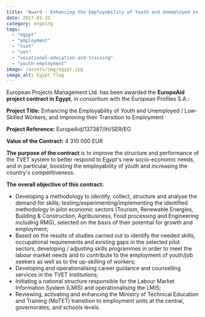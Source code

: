 ```yaml
---
title: "Award - Enhancing the Employability of Youth and Unemployed in Egypt"
date: 2017-01-31
category: ongoing
tags: 
  - "egypt"
  - "employment"
  - "tvet"
  - "vet"
  - "vocational-education-and-training"
  - "youth-employment"
image: /assets/img/egypt.jpg
image_alt: Egypt flag
---
```


European Projects Management Ltd. has been awarded the **EuropeAid project contract in Egypt**, in consortium with the European Profiles S.A.:

**Project Title:** Enhancing the Employability of Youth and Unemployed / Low-Skilled Workers, and Improving their Transition to Employment

**Project Reference:** EuropeAid/137387/IH/SER/EG

**Value of the Contract:** 4 310 000 EUR

**The purpose of the contract** is to improve the structure and performance of the TVET system to better respond to Egypt's new socio-economic needs, and in particular, boosting the employability of youth and increasing the country's competitiveness.

**The overall objective of this contract:**

- Developing a methodology to identify, collect, structure and analyse the demand for skills; testing/experimenting/implementing the identified methodology in pilot economic sectors (Tourism, Renewable Energies, Building & Construction, Agribusiness, Food processing and Engineering including RMG), selected on the basis of their potential for growth and employment;
- Based on the results of studies carried out to identify the needed skills, occupational requirements and existing gaps in the selected pilot sectors, developing / adjusting skills programmes in order to meet the labour market needs and to contribute to the employment of youth/job seekers as well as to the up-skilling of workers;
- Developing and operationalising career guidance and counselling services in the TVET institutions;
- Initiating a national structure responsible for the Labour Market Information System (LMIS) and operationalising the LMIS;
- Reviewing, activating and enhancing the Ministry of Technical Education and Training (MoTET) transition to employment units at the central, governorates, and schools levels.
